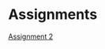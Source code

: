# Assignments

[Assignment 2](https://github.com/matiasrijo/assignments/blob/master/Assignment_week_2.ipynb)
